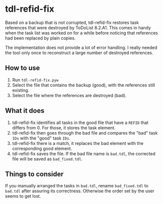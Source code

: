 # tdl-refid-fix
Based on a backup that is not corrupted, tdl-refid-fix restores task references that were destroyed by ToDoList 8.2.A1. This comes in handy when the task list was  worked on for a while before noticing that references had been replaced by plain copies.

The implementation does not provide a lot of error handling. I really needed the tool only once to reconstruct a large number of destroyed references.

## How to use
1. Run `tdl-refid-fix.pyw`
1. Select the file that contains the backup (good), with the references still existing.
1. Select the file where the references are destroyed (bad).

## What it does
1. tdl-refid-fix identifies all tasks in the good file that have a `REFID` that differs from 0. For those, it stores the task element.
1. tdl-refid-fix then goes through the bad file and compares the "bad" task `IDs` with the "good" task `IDs`.
1. tdl-refid-fix there is a match, it replaces the bad element with the corresponding good element.
1. tdl-refid-fix saves the file. If the bad file name is `bad.tdl`, the corrected file will be saved as `bad_fixed.tdl`.

## Things to consider
If you manually arranged the tasks in `bad.tdl`, rename `bad_fixed.tdl` to `bad.tdl` after assuring its correctness. Otherwise the order set by the user seems to get lost.
